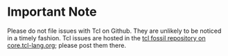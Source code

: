 Important Note
==========
Please do not file issues with Tcl on Github. They are unlikely to be noticed in a timely fashion. Tcl issues are hosted in the [tcl fossil repository on core.tcl-lang.org](https://core.tcl-lang.org/tcl/tktnew); please post them there.
